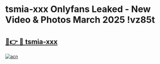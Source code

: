 # tsmia-xxx Onlyfans Leaked - New Video & Photos March 2025 !vz85t

# <h2><a href="https://z4gy7m.iuczelnia.edu.pl?title=tsmia-xxx&ref=vz85t">🔗👉 🔴 tsmia-xxx</a></h2>

[![acn](https://github.com/user-attachments/assets/0f9c940e-d8b0-45ae-aac7-cd30a18b3e1c)](https://z4gy7m.iuczelnia.edu.pl?title=tsmia-xxx&ref=vz85t)


